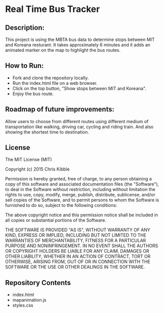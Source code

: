 # Real Time Bus Tracker
## Description: 
This project is using the MBTA bus data to determine stops between MIT and Koreana resturant. It takes approximately 6 minutes and it adds an animated marker on the map to highlight the bus routes.

## How to Run:
* Fork and clone the repository locally.
* Run the index.html file on a web browser.
* Click on the top button, "Show stops between MIT and Koreana". 
* Enjoy the bus route. 

## Roadmap of future improvements:
Allow users to choose from different routes using different medium of transportation like walking, driving car, cycling and riding train. And also showing the shortest time to destination. 

## License
The MIT License (MIT)

Copyright (c) 2015 Chris Kibble

Permission is hereby granted, free of charge, to any person obtaining a copy of this software and associated documentation files (the "Software"), to deal in the Software without restriction, including without limitation the rights to use, copy, modify, merge, publish, distribute, sublicense, and/or sell copies of the Software, and to permit persons to whom the Software is furnished to do so, subject to the following conditions:

The above copyright notice and this permission notice shall be included in all copies or substantial portions of the Software.

THE SOFTWARE IS PROVIDED "AS IS", WITHOUT WARRANTY OF ANY KIND, EXPRESS OR IMPLIED, INCLUDING BUT NOT LIMITED TO THE WARRANTIES OF MERCHANTABILITY, FITNESS FOR A PARTICULAR PURPOSE AND NONINFRINGEMENT. IN NO EVENT SHALL THE AUTHORS OR COPYRIGHT HOLDERS BE LIABLE FOR ANY CLAIM, DAMAGES OR OTHER LIABILITY, WHETHER IN AN ACTION OF CONTRACT, TORT OR OTHERWISE, ARISING FROM, OUT OF OR IN CONNECTION WITH THE SOFTWARE OR THE USE OR OTHER DEALINGS IN THE SOFTWARE.

## Repository Contents
* index.html
* mapanimation.js
* styles.css